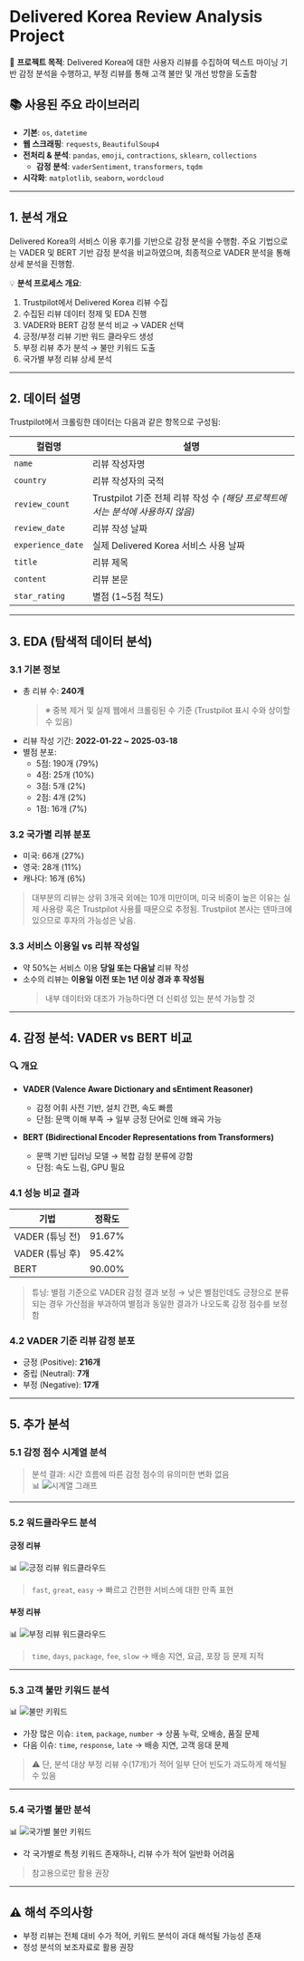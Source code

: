 # Delivered Korea Review Analysis Project
📌 **프로젝트 목적**: Delivered Korea에 대한 사용자 리뷰를 수집하여 텍스트 마이닝 기반 감정 분석을 수행하고, 부정 리뷰를 통해 고객 불만 및 개선 방향을 도출함

## 📚 사용된 주요 라이브러리
- **기본**: `os`, `datetime`
- **웹 스크래핑**: `requests`, `BeautifulSoup4`
- **전처리 & 분석**: `pandas`, `emoji`, `contractions`, `sklearn`, `collections`
  - **감정 분석**: `vaderSentiment`, `transformers`, `tqdm`
- **시각화**: `matplotlib`, `seaborn`, `wordcloud`

---

## 1. 분석 개요
Delivered Korea의 서비스 이용 후기를 기반으로 감정 분석을 수행함. 주요 기법으로는 VADER 및 BERT 기반 감정 분석을 비교하였으며, 최종적으로 VADER 분석을 통해 상세 분석을 진행함.

💡 **분석 프로세스 개요**:
1. Trustpilot에서 Delivered Korea 리뷰 수집
2. 수집된 리뷰 데이터 정제 및 EDA 진행
3. VADER와 BERT 감정 분석 비교 → VADER 선택
4. 긍정/부정 리뷰 기반 워드 클라우드 생성
5. 부정 리뷰 추가 분석 → 불만 키워드 도출
6. 국가별 부정 리뷰 상세 분석

---

## 2. 데이터 설명
Trustpilot에서 크롤링한 데이터는 다음과 같은 항목으로 구성됨:

| 컬럼명 | 설명 |
|--------|------|
| `name` | 리뷰 작성자명 |
| `country` | 리뷰 작성자의 국적 |
| `review_count` | Trustpilot 기준 전체 리뷰 작성 수 *(해당 프로젝트에서는 분석에 사용하지 않음)* |
| `review_date` | 리뷰 작성 날짜 |
| `experience_date` | 실제 Delivered Korea 서비스 사용 날짜 |
| `title` | 리뷰 제목 |
| `content` | 리뷰 본문 |
| `star_rating` | 별점 (1~5점 척도) |

---

## 3. EDA (탐색적 데이터 분석)

### 3.1 기본 정보
- 총 리뷰 수: **240개**
  > ※ 중복 제거 및 실제 웹에서 크롤링된 수 기준 (Trustpilot 표시 수와 상이할 수 있음)
- 리뷰 작성 기간: **2022-01-22 ~ 2025-03-18**
- 별점 분포:
  - 5점: 190개 (79%)
  - 4점: 25개 (10%)
  - 3점: 5개 (2%)
  - 2점: 4개 (2%)
  - 1점: 16개 (7%)

### 3.2 국가별 리뷰 분포
- 미국: 66개 (27%)  
- 영국: 28개 (11%)  
- 캐나다: 16개 (6%)  
> 대부분의 리뷰는 상위 3개국 외에는 10개 미만이며, 미국 비중이 높은 이유는 실제 사용량 혹은 Trustpilot 사용률 때문으로 추정됨. Trustpilot 본사는 덴마크에 있으므로 후자의 가능성은 낮음.

### 3.3 서비스 이용일 vs 리뷰 작성일
- 약 50%는 서비스 이용 **당일 또는 다음날** 리뷰 작성
- 소수의 리뷰는 **이용일 이전 또는 1년 이상 경과 후 작성됨**
  > 내부 데이터와 대조가 가능하다면 더 신뢰성 있는 분석 가능할 것

---

## 4. 감정 분석: VADER vs BERT 비교

### 🔍 개요
- **VADER (Valence Aware Dictionary and sEntiment Reasoner)**  
  - 감정 어휘 사전 기반, 설치 간편, 속도 빠름  
  - 단점: 문맥 이해 부족 → 일부 긍정 단어로 인해 왜곡 가능

- **BERT (Bidirectional Encoder Representations from Transformers)**  
  - 문맥 기반 딥러닝 모델 → 복합 감정 분류에 강함  
  - 단점: 속도 느림, GPU 필요

### 4.1 성능 비교 결과
| 기법 | 정확도 |
|------|--------|
| VADER (튜닝 전) | 91.67% |
| VADER (튜닝 후) | 95.42% |
| BERT | 90.00% |

> 튜닝: 별점 기준으로 VADER 감정 결과 보정 → 낮은 별점인데도 긍정으로 분류되는 경우 가산점을 부과하여 별점과 동일한 결과가 나오도록 감정 점수를 보정함

### 4.2 VADER 기준 리뷰 감정 분포
- 긍정 (Positive): **216개**
- 중립 (Neutral): **7개**
- 부정 (Negative): **17개**

---

## 5. 추가 분석

### 5.1 감정 점수 시계열 분석
> 분석 결과: 시간 흐름에 따른 감정 점수의 유의미한 변화 없음  
📊 ![시계열 그래프](02.image/DK_sentiment_시계열_분석_그래프.png)

---

### 5.2 워드클라우드 분석

#### 긍정 리뷰

📊 ![긍정 리뷰 워드클라우드](02.image/DK_sentiment_긍정리뷰_wordcloud.png)

> `fast`, `great`, `easy` → 빠르고 간편한 서비스에 대한 만족 표현

#### 부정 리뷰

📊 ![부정 리뷰 워드클라우드](02.image/DK_sentiment_부정리뷰_wordcloud.png)

> `time`, `days`, `package`, `fee`, `slow` → 배송 지연, 요금, 포장 등 문제 지적

---

### 5.3 고객 불만 키워드 분석

📊 ![불만 키워드](02.image/DK_sentiment_고객불만_이슈별키워드.png)

- 가장 많은 이슈: `item`, `package`, `number` → 상품 누락, 오배송, 품질 문제
- 다음 이슈: `time`, `response`, `late` → 배송 지연, 고객 응대 문제

> ⚠️ 단, 분석 대상 부정 리뷰 수(17개)가 적어 일부 단어 빈도가 과도하게 해석될 수 있음

---

### 5.4 국가별 불만 분석

📊 ![국가별 불만 키워드](02.image/DK_sentiment_나라별_불만_키워드.png)

- 각 국가별로 특정 키워드 존재하나, 리뷰 수가 적어 일반화 어려움  
> 참고용으로만 활용 권장

---

## ⚠️ 해석 주의사항
- 부정 리뷰는 전체 대비 수가 적어, 키워드 분석이 과대 해석될 가능성 존재  
- 정성 분석의 보조자료로 활용 권장

